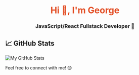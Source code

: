 # <div align="center" style="color:#e34f26">Hi 👋, I'm George</span>


### <div align="center"> JavaScript/React Fullstack Developer 🚀 </div>

## 📈 GitHub Stats

![My GitHub Stats](https://github-readme-stats.vercel.app/api?username=george-leontev&show_icons=true&theme=radical)

Feel free to connect with me! 😊
